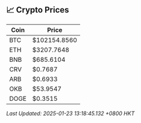 ## 📈 Crypto Prices

| Coin | Price |
| ---- | ----- |
| BTC | $102154.8560 |
| ETH | $3207.7648 |
| BNB | $685.6104 |
| CRV | $0.7687 |
| ARB | $0.6933 |
| OKB | $53.9547 |
| DOGE | $0.3515 |

_Last Updated: 2025-01-23 13:18:45.132 +0800 HKT_